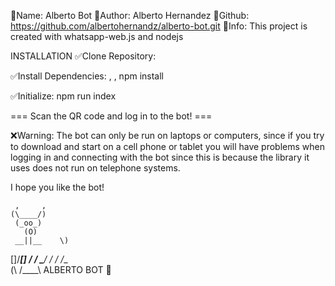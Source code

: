 🔷Name: Alberto Bot
🔷Author: Alberto Hernandez
🔷Github: https://github.com/albertohernandz/alberto-bot.git
🔷Info: This project is created with whatsapp-web.js and nodejs

INSTALLATION
✅Clone Repository:


✅Install Dependencies: ,  ,
npm install

✅Initialize:
npm run index

=== Scan the QR code and log in to the bot! ===

❌Warning: The bot can only be run on laptops or computers, since if you try to download and start on a cell phone or tablet you will have problems when logging
in and connecting with the bot since this is because the library it uses does not run on telephone systems.


I hope you like the bot!

     ,     ,
    (\____/)      
     (_oo_)
       (O)
     __||__    \)
  []/______\[] /
  / \______/ \/
 /    /__\
(\   /____\    ALBERTO BOT 🤖
